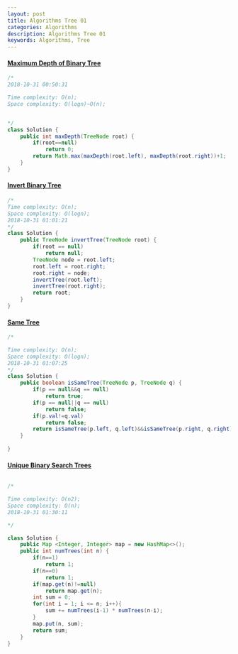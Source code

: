 ```yaml
---
layout: post
title: Algorithms Tree 01
categories: Algorithms
description: Algorithms Tree 01
keywords: Algorithms, Tree
---
```

#### [Maximum Depth of Binary Tree](https://leetcode.com/problems/maximum-depth-of-binary-tree/description/)
```java
/*
2018-10-31 00:50:31

Time complexity: O(n);
Space complexity: O(logn)~O(n);


*/
class Solution {
    public int maxDepth(TreeNode root) {
        if(root==null)
            return 0;
        return Math.max(maxDepth(root.left), maxDepth(root.right))+1;
    }
}
```
#### [Invert Binary Tree](https://leetcode.com/problems/invert-binary-tree/description/)
```java
/*
Time complexity: O(n);
Space complexity: O(logn);
2018-10-31 01:01:21
*/
class Solution {
    public TreeNode invertTree(TreeNode root) {
        if(root == null)
            return null;
        TreeNode node = root.left;
        root.left = root.right;
        root.right = node;
        invertTree(root.left);
        invertTree(root.right);
        return root;
    }
}
```
#### [Same Tree](https://leetcode.com/problems/same-tree/description/)
```java
/*

Time complexity: O(n);
Space complexity: O(logn);
2018-10-31 01:07:25
*/
class Solution {
    public boolean isSameTree(TreeNode p, TreeNode q) {
        if(p == null&&q == null)
            return true;
        if(p == null||q == null)
            return false;
        if(p.val!=q.val)
            return false;
        return isSameTree(p.left, q.left)&&isSameTree(p.right, q.right);
    }
    
}
```

#### [Unique Binary Search Trees](https://leetcode.com/problems/unique-binary-search-trees/description/)
```java

/*

Time complexity: O(n2);
Space complexity: O(n);
2018-10-31 01:30:11

*/

class Solution {
    public Map <Integer, Integer> map = new HashMap<>();
    public int numTrees(int n) {
        if(n==1)
            return 1;
        if(n==0)
            return 1;
        if(map.get(n)!=null)
            return map.get(n);
        int sum = 0;
        for(int i = 1; i <= n; i++){
            sum += numTrees(i-1) * numTrees(n-i);
        }
        map.put(n, sum);
        return sum;
    }
}
```
